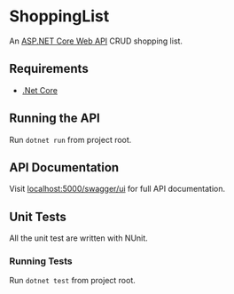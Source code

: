 # ShoppingList

An [ASP.NET Core Web API](https://docs.microsoft.com/en-us/aspnet/core/) CRUD shopping list.

## Requirements

- [.Net Core](https://www.microsoft.com/net/core)

## Running the API

Run `dotnet run` from project root.

## API Documentation

Visit [localhost:5000/swagger/ui](http://localhost:5000/swagger/ui) for full API documentation.

## Unit Tests

All the unit test are written with NUnit.

### Running Tests

Run `dotnet test` from project root.
